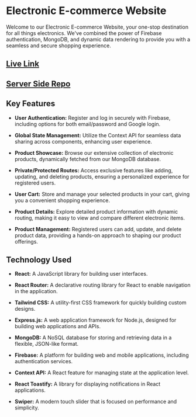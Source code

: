# Electronic E-commerce Website

Welcome to our Electronic E-commerce Website, your one-stop destination for all things electronics. We've combined the power of Firebase authentication, MongoDB, and dynamic data rendering to provide you with a seamless and secure shopping experience.

## [Live Link](https://brandshop-12571.web.app/)

## [Server Side Repo](https://github.com/programming-hero-web-course-4/b8a10-brandshop-server-side-merajfaizan)

## Key Features

- **User Authentication:** Register and log in securely with Firebase, including options for both email/password and Google login.

- **Global State Management:** Utilize the Context API for seamless data sharing across components, enhancing user experience.

- **Product Showcase:** Browse our extensive collection of electronic products, dynamically fetched from our MongoDB database.

- **Private/Protected Routes:** Access exclusive features like adding, updating, and deleting products, ensuring a personalized experience for registered users.

- **User Cart:** Store and manage your selected products in your cart, giving you a convenient shopping experience.

- **Product Details:** Explore detailed product information with dynamic routing, making it easy to view and compare different electronic items.

- **Product Management:** Registered users can add, update, and delete product data, providing a hands-on approach to shaping our product offerings.

## Technology Used

- **React:** A JavaScript library for building user interfaces.

- **React Router:** A declarative routing library for React to enable navigation in the application.

- **Tailwind CSS:** A utility-first CSS framework for quickly building custom designs.

- **Express.js:** A web application framework for Node.js, designed for building web applications and APIs.

- **MongoDB:** A NoSQL database for storing and retrieving data in a flexible, JSON-like format.

- **Firebase:** A platform for building web and mobile applications, including authentication services.

- **Context API:** A React feature for managing state at the application level.

- **React Toastify:** A library for displaying notifications in React applications.

- **Swiper:** A modern touch slider that is focused on performance and simplicity.
